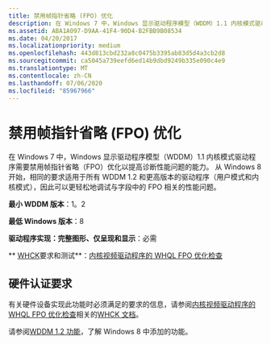 ```yaml
---
title: 禁用帧指针省略 (FPO) 优化
description: 在 Windows 7 中，Windows 显示驱动程序模型（WDDM）1.1 内核模式驱动程序需要禁用帧指针省略（FPO）优化以提高诊断性能问题的能力。
ms.assetid: ABA1A097-D9AA-41F4-90D4-B2FBB9B08534
ms.date: 04/20/2017
ms.localizationpriority: medium
ms.openlocfilehash: 443d813cbd232a8c0475b3395ab83d5d4a3cb2d8
ms.sourcegitcommit: ca5045a739eefd6ed14b9dbd9249b335e090c4e9
ms.translationtype: MT
ms.contentlocale: zh-CN
ms.lasthandoff: 07/06/2020
ms.locfileid: "85967966"
---
```

# <a name="disabling-frame-pointer-omission-fpo-optimization"></a>禁用帧指针省略 (FPO) 优化


在 Windows 7 中，Windows 显示驱动程序模型（WDDM）1.1 内核模式驱动程序需要禁用帧指针省略（FPO）优化以提高诊断性能问题的能力。 从 Windows 8 开始，相同的要求适用于所有 WDDM 1.2 和更高版本的驱动程序（用户模式和内核模式），因此可以更轻松地调试与字段中的 FPO 相关的性能问题。

**最小 WDDM 版本**：1。2

**最低 Windows 版本**：8

**驱动程序实现：完整图形、仅呈现和显示**：必需

** [WHCK](https://docs.microsoft.com/windows-hardware/test/hlk/windows-hardware-lab-kit)要求和测试**：[内核视频驱动程序的 WHQL FPO 优化检查](https://docs.microsoft.com/windows-hardware/test/hlk/testref/2ad364ea-73db-47b6-a627-dea13e7c17d2)


 

## <a name="span-idhardware_certification_requirementsspanspan-idhardware_certification_requirementsspanspan-idhardware_certification_requirementsspanhardware-certification-requirements"></a><span id="Hardware_certification_requirements"></span><span id="hardware_certification_requirements"></span><span id="HARDWARE_CERTIFICATION_REQUIREMENTS"></span>硬件认证要求


有关硬件设备实现此功能时必须满足的要求的信息，请参阅[内核视频驱动程序的 WHQL FPO 优化检查](https://docs.microsoft.com/windows-hardware/test/hlk/testref/2ad364ea-73db-47b6-a627-dea13e7c17d2)相关的[WHCK 文档](https://docs.microsoft.com/windows-hardware/test/hlk/windows-hardware-lab-kit)。

请参阅[WDDM 1.2 功能](wddm-v1-2-features.md)，了解 Windows 8 中添加的功能。

 

 





